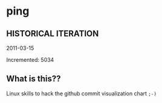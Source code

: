 # ping

## HISTORICAL ITERATION
2011-03-15

Incremented: 5034

## What is this?? 
Linux skills to hack the github commit visualization chart `;-)`
